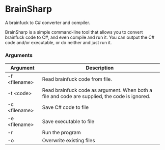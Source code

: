 # BrainSharp
A brainfuck to C# converter and compiler.

BrainSharp is a simple command-line tool that allows you to convert brainfuck code to C#, and even compile and run it. You can output the C# code and/or executable, or do neither and just run it.

### Arguments
| Argument | Description |
|---|---|
| -f &lt;filename&gt; | Read brainfuck code from file. |
| -t &lt;code&gt; | Read brainfuck code as argument. When both a file and code are supplied, the code is ignored. |
| -c &lt;filename&gt; | Save C# code to file |
| -e &lt;filename&gt; | Save executable to file |
| -r | Run the program |
| -o | Overwrite existing files |
